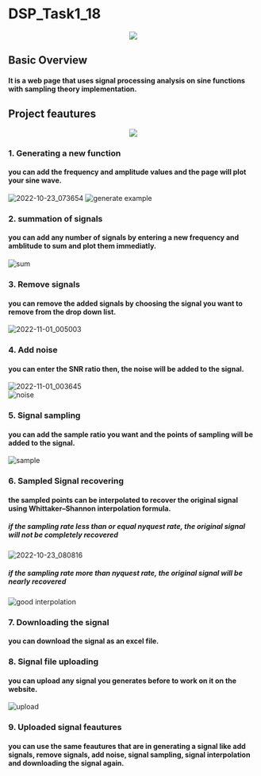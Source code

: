 # DSP_Task1_18

<p align="center">
    <img src="https://user-images.githubusercontent.com/87495750/197374339-c3fbdf65-fdc7-41bd-b539-b2932fc679f8.gif"> 
    
    

## Basic Overview
#### It is a web page that uses signal processing analysis on sine functions with sampling theory implementation.


## Project feautures
<p align="center">
    <img src="https://user-images.githubusercontent.com/87495750/199120843-eb5ec28a-143c-4b1b-aa2e-bb13b46e731b.jpeg"> 
    
### 1. Generating a new function
#### you can add the frequency and amplitude values and the page will plot your sine wave.
![2022-10-23_073654](https://user-images.githubusercontent.com/87495750/197375800-e618c9d1-c7f7-499b-85b1-fe551cd7b678.png) 
![generate example](https://user-images.githubusercontent.com/87495750/197375939-7d09f27d-0c47-47f1-adb3-59bf2bcdea4d.png)


### 2. summation of signals
#### you can add any number of signals by entering a new frequency and amblitude to sum and plot them immediatly.
![sum](https://user-images.githubusercontent.com/87495750/197376477-82fb839b-1797-45ec-b235-cc3a35a74dc4.png)
        
### 3. Remove signals
#### you can remove the added signals by choosing the signal you want to remove from the drop down list.  
![2022-11-01_005003](https://user-images.githubusercontent.com/87495750/199124663-b7f84483-3c14-489a-9458-605c868b3af8.png)        

### 4. Add noise
#### you can enter the SNR ratio then, the noise will be added to the signal.
![2022-11-01_003645](https://user-images.githubusercontent.com/87495750/199123262-777a8da2-cc73-49fa-bd80-f01fa727d840.png)        
![noise](https://user-images.githubusercontent.com/87495750/197376605-167038f1-274c-460f-8e92-50abe9db861a.png)

### 5. Signal sampling
#### you can add the sample ratio you want and the points of sampling will be added to the signal.
![sample](https://user-images.githubusercontent.com/87495750/197376965-19fb1d87-7b0e-46ca-83b2-5e0bdbfc8628.png)

### 6. Sampled Signal recovering
#### the sampled points can be interpolated to recover the original signal using Whittaker–Shannon interpolation formula.
##### if the sampling rate less than or equal nyquest rate, the original signal will not be completely recovered 
![2022-10-23_080816](https://user-images.githubusercontent.com/87495750/197377133-686ddb8d-9d3f-472a-96eb-e812c39d1704.png)
##### if the sampling rate more than nyquest rate, the original signal will be nearly recovered
![good interpolation](https://user-images.githubusercontent.com/87495750/197377176-0522aa1d-bec7-4aff-9cc5-f9a2562cc517.png)

### 7. Downloading the signal
#### you can download the signal as an excel file.

### 8. Signal file uploading
#### you can upload any signal you generates before to work on it on the website.
![upload](https://user-images.githubusercontent.com/87495750/197377452-9403444c-ba13-4d1e-96db-9bbe006b7f6d.png)

### 9. Uploaded signal feautures
#### you can use the same feautures that are in generating a signal like add signals, remove signals, add noise, signal sampling, signal interpolation and downloading the signal again.





